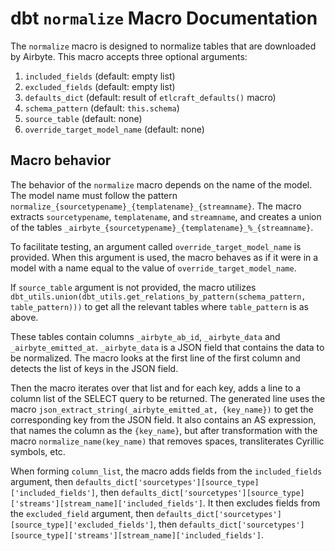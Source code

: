 # dbt `normalize` Macro Documentation

The `normalize` macro is designed to normalize tables that are downloaded by Airbyte. This macro accepts three optional arguments:

1. `included_fields` (default: empty list)
2. `excluded_fields` (default: empty list)
3. `defaults_dict` (default: result of `etlcraft_defaults()` macro)
4. `schema_pattern` (default: `this.schema`)
5. `source_table` (default: none)
6. `override_target_model_name` (default: none)

## Macro behavior

The behavior of the `normalize` macro depends on the name of the model. The model name must follow the pattern `normalize_{sourcetypename}_{templatename}_{streamname}`. The macro extracts `sourcetypename`, `templatename`, and `streamname`, and creates a union of the tables `_airbyte_{sourcetypename}_{templatename}_%_{streamname}`. 

To facilitate testing, an argument called `override_target_model_name` is provided. When this argument is used, the macro behaves as if it were in a model with a name equal to the value of `override_target_model_name`.

If `source_table` argument is not provided, the macro utilizes `dbt_utils.union(dbt_utils.get_relations_by_pattern(schema_pattern, table_pattern)))` to get all the relevant tables where `table_pattern` is as above.

These tables contain columns `_airbyte_ab_id`, `_airbyte_data` and `_airbyte_emitted_at`. `_airbyte_data` is a JSON field that contains the data to be normalized. The macro looks at the first line of the first column and detects the list of keys in the JSON field.

Then the macro iterates over that list and for each key, adds a line to a column list of the SELECT query to be returned. The generated line uses the macro `json_extract_string(_airbyte_emitted_at, {key_name})` to get the corresponding key from the JSON field. It also contains an AS expression, that names the column as the `{key_name}`, but after transformation with the macro `normalize_name(key_name)` that removes spaces, transliterates Cyrillic symbols, etc.

When forming `column_list`, the macro adds fields from the `included_fields` argument, then `defaults_dict['sourcetypes'][source_type]['included_fields']`, then `defaults_dict['sourcetypes'][source_type]['streams'][stream_name]['included_fields']`. It then excludes fields from the `excluded_field` argument, then `defaults_dict['sourcetypes'][source_type]['excluded_fields']`, then `defaults_dict['sourcetypes'][source_type]['streams'][stream_name]['included_fields']`.